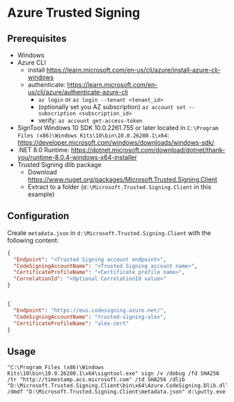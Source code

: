 # Azure Trusted Signing

## Prerequisites
- Windows 
- Azure CLI
  - install https://learn.microsoft.com/en-us/cli/azure/install-azure-cli-windows
  - authenticate: https://learn.microsoft.com/en-us/cli/azure/authenticate-azure-cli
    - `az login` or `az login --tenant <tenant_id>`
    - (optionally set you AZ subscription) `az account set --subscription <subscription_id>`
    - verify: `az account get-access-token`
- SignTool Windows 10 SDK 10.0.2261.755 or later located in `C:\Program Files (x86)\Windows Kits\10\bin\10.0.26200.1\x64`: https://developer.microsoft.com/windows/downloads/windows-sdk/
- .NET 8.0 Runtime: https://dotnet.microsoft.com/download/dotnet/thank-you/runtime-8.0.4-windows-x64-installer
- Trusted Signing dlib package
  - Download https://www.nuget.org/packages/Microsoft.Trusted.Signing.Client
  - Extract to a folder (`d:\Microsoft.Trusted.Signing.Client` in this example)

## Configuration
Create `metadata.json` in `d:\Microsoft.Trusted.Signing.Client` with the following content:

```json
{
  "Endpoint": "<Trusted Signing account endpoint>",
  "CodeSigningAccountName": "<Trusted Signing account name>",
  "CertificateProfileName": "<Certificate profile name>",
  "CorrelationId": "<Optional CorrelationId value>"
}
```

```json

{
  "Endpoint": "https://eus.codesigning.azure.net/",
  "CodeSigningAccountName": "trusted-signing-alex",
  "CertificateProfileName": "alex-cert"
}
```
## Usage
```shell
"C:\Program Files (x86)\Windows Kits\10\bin\10.0.26200.1\x64\signtool.exe" sign /v /debug /fd SHA256 /tr "http://timestamp.acs.microsoft.com" /td SHA256 /dlib "D:\Microsoft.Trusted.Signing.Client\bin\x64\Azure.CodeSigning.Dlib.dll" /dmdf "D:\Microsoft.Trusted.Signing.Client\metadata.json" d:\putty.exe
```
